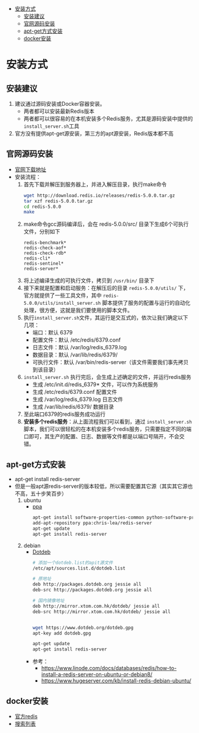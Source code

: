 <!-- TOC -->

- [安装方式](#安装方式)
    - [安装建议](#安装建议)
    - [官网源码安装](#官网源码安装)
    - [apt-get方式安装](#apt-get方式安装)
    - [docker安装](#docker安装)

<!-- /TOC -->

# 安装方式

## 安装建议

1. 建议通过源码安装或Docker容器安装。
    - 两者都可以安装最新Redis版本
    - 两者都可以很容易的在本机安装多个Redis服务，尤其是源码安装中提供的`install_server.sh`工具
2. 官方没有提供apt-get源安装，第三方的apt源安装，Redis版本都不高

## 官网源码安装

- [官网下载地址](https://redis.io/download)
- 安装流程：
    1. 首先下载并解压到服务器上，并进入解压目录，执行make命令
        ```sh
        wget http://download.redis.io/releases/redis-5.0.0.tar.gz
        tar xzf redis-5.0.0.tar.gz
        cd redis-5.0.0
        make
        ```
    2. make命令gcc源码编译后，会在 redis-5.0.0/src/ 目录下生成6个可执行文件，分别如下
        ```
        redis-benchmark*
        redis-check-aof*
        redis-check-rdb*
        redis-cli*
        redis-sentinel*
        redis-server*
        ```
    3. 将上述编译生成的可执行文件，拷贝到 `/usr/bin/` 目录下
    4. 接下来就是配置和启动服务：在解压后的目录 `redis-5.0.0/utils/` 下，官方就提供了一些工具文件，其中 `redis-5.0.0/utils/install_server.sh` 脚本提供了服务的配置与运行的自动化处理，很方便，这就是我们要使用的脚本文件。
    5. 执行`install_server.sh`文件，其运行是交互式的，依次让我们确定以下几项：
        - 端口：默认 6379
        - 配置文件：默认 /etc/redis/6379.conf
        - 日志文件：默认 /var/log/redis_6379.log
        - 数据目录：默认 /var/lib/redis/6379/
        - 可执行文件：默认 /var/bin/redis-server（该文件需要我们事先拷贝到该目录）
    6. `install_server.sh` 执行完后，会生成上述确定的文件，并运行redis服务
        - 生成 /etc/init.d/redis_6379* 文件，可以作为系统服务
        - 生成 /etc/redis/6379.conf 配置文件
        - 生成 /var/log/redis_6379.log 日志文件
        - 生成 /var/lib/redis/6379/ 数据目录
    7. 至此端口6379的redis服务成功运行
    8. **安装多个redis服务**：从上面流程我们可以看到，通过 `install_server.sh` 脚本，我们可以很轻松的在本机安装多个redis服务，只需要指定不同的端口即可，其生产的配置、日志、数据等文件都是以端口号隔开，不会交错。

<!-- 首先[官网](https://redis.io/download)只提供了源码包xx.tar.gz的下载。

基于redis-3.2.9 安装流程如下：

1. 下载源码 wget，解压 tar，编译 make

![](../../assets/redis_source_make.png)

2. 配置redis程序

第一步源码编译后会在/redis-3.2.9/src/目录下生成6个可执行文件

![](../../assets/redis_bin.png)

**虽然得到了可执行程序，但是还需要一些配置，才能使redis正常的跑在Linux系统上**

- 配置开机启动脚本 /etc/init.d/redis-server

作用：一是开机启动，二是提供`service redis-server start|stop|restart|status`这样的快捷指令

- 配置path，使命令行中能识别上面6个可执行文件

Linux系统的PATH默认是"/usr/local/sbin:/usr/local/bin:/usr/sbin:/usr/bin:/sbin:/bin"。

有两种方式配置path，一是将/redis-3.2.9添加到PATH后面，二是将bin文件拷贝到默认的PATH下面，一般放在"/usr/local/bin"或"/usr/bin"下面。

优先采用第二种配置PATH方式。

- 配置redis-server启动配置文件 /etc/redis/redis.conf

redis服务的启动尽量采用配置文件方式：  
`redis-server /etc/redis/redis.conf`

在配置文件再进行redis-server程序运行时的详细配置。

源码根目录下/redis-3.2.9/下有官方提供的redis.conf参考文件。

- 增加用户和用户组redis，以redis用户启动redis-server

- **自动化配置**

执行/redis-3.2.9/utils/下 install_server.sh脚本自动配置上面的东西，然后启动 -->

## apt-get方式安装

- apt-get install redis-server
- 但是一般apt源redis-server的版本较低，所以需要配置其它源（其实其它源也不高，五十步笑百步）
    1. ubuntu
        - [ppa](https://launchpad.net/)
            ```sh
            apt-get install software-properties-common python-software-properties
            add-apt-repository ppa:chris-lea/redis-server
            apt-get update
            apt-get install redis-server
            ```
    2. debian
        - [Dotdeb](https://www.dotdeb.org/)
            ```sh
            # 添加一个dotdeb.list的apit源文件
            /etc/apt/sources.list.d/dotdeb.list
            
            # 原地址
            deb http://packages.dotdeb.org jessie all
            deb-src http://packages.dotdeb.org jessie all

            # 国内镜像地址
            deb http://mirror.xtom.com.hk/dotdeb/ jessie all
            deb-src http://mirror.xtom.com.hk/dotdeb/ jessie all


            wget https://www.dotdeb.org/dotdeb.gpg
            apt-key add dotdeb.gpg

            apt-get update
            apt-get install redis-server
            ```
        - 参考：
            - https://www.linode.com/docs/databases/redis/how-to-install-a-redis-server-on-ubuntu-or-debian8/
            - https://www.hugeserver.com/kb/install-redis-debian-ubuntu/

## docker安装

- [官方redis](https://hub.docker.com/_/redis/)
- [搜索列表](https://hub.docker.com/search/?isAutomated=0&isOfficial=0&page=1&pullCount=0&q=redis&starCount=0)



